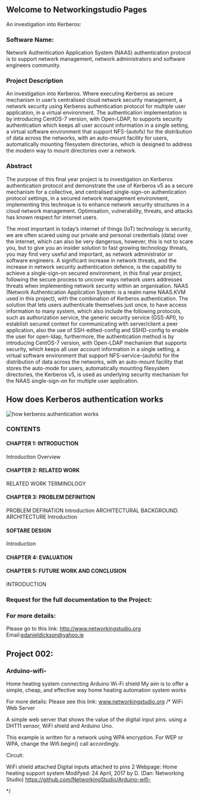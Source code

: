 ## Welcome to Networkingstudio Pages
An investigation into Kerberos:

### Software Name: 
Network Authentication Application System (NAAS) authentication protocol is to support network management, network administrators and software engineers community.

### Project Description
An investigation into Kerberos. Where executing Kerberos as secure mechanism in user’s centralised cloud network security management, a network security using Kerberos authentication protocol for multiple user application, in a virtual environment. The authentication implementation is by introducing CentOS-7 version, with Open-LDAP, to supports security authentication which keeps all user account information in a single setting, a virtual software environment that support NFS-(autofs) for the distribution of data across the networks, with an auto-mount facility for users, automatically mounting filesystem directories, which is designed to address the modern way to mount directories over a network.

### Abstract 

The purpose of this final year project is to investigation on Kerberos authentication protocol and demonstrate the use of Kerberos v5 as a secure mechanism for a collective, and centralised single-sign-on authentication protocol settings, in a secured network management environment, implementing this technique is to enhance network security structures in a cloud network management. Optimisation, vulnerability, threats, and attacks has known respect for internet users.  

The most important in today’s internet of things (IoT) technology is security, we are often scared using our private and personal credentials (data) over the internet, which can also be very dangerous, however, this is not to scare you, but to give you an insider solution to fast growing technology threats, you may find very useful and important, as network administrator or software engineers. 
A significant increase in network threats, and the increase in network security authentication defence, is the capability to achieve a single-sign-on secured environment, in this final year project, following the secure process to uncover ways network users addresses threats when implementing network security within an organisation. NAAS (Network Authentication Application System: is a realm name NAAS.KVM used in this project), with the combination of Kerberos authentication. The solution that lets users authenticate themselves just once, to have access information to many system, which also include the following protocols, such as authorization service, the generic security service (GSS-API), to establish secured context for communicating with server/client a peer application, also the use of SSH-edited-config and SSHD-config to enable the user for open-ldap, furthermore, the authentication method is by introducing CentOS-7 version, with Open-LDAP mechanism that supports security, which keeps all user account information in a single setting, a virtual software environment that support NFS-service-(autofs) for the distribution of data across the networks, with an auto-mount facility that stores the auto-mode for users, automatically mounting filesystem directories, the Kerberos v5, is used as underlying security mechanism for the NAAS single-sign-on for multiple user application.

## How does Kerberos authentication works
![how kerberos authentication works](https://user-images.githubusercontent.com/22172433/44359248-39c14680-a4af-11e8-89f3-97590c9049a8.PNG)

### CONTENTS
#### CHAPTER 1: INTRODUCTION
Introduction
Overview
#### CHAPTER 2: RELATED WORK
RELATED WORK
TERMINOLOGY
#### CHAPTER 3: PROBLEM DEFINITION
PROBLEM DEFINATION
Introduction
ARCHITECTURAL BACKGROUND.
ARCHITECTURE
Introduction
#### SOFTARE DESIGN
Introduction
#### CHAPTER 4: EVALUATION
#### CHAPTER 5: FUTURE WORK AND CONCLUSION
INTRODUCTION

### Request for the full documentation to the Project:
### For more details:
Please go to this link:
http://www.networkingstudio.org Email:edanieldickson@yahoo.ie


## Project 002:
### Arduino-wifi-
Home heating system connecting Arduino Wi-Fi shield
My aim is to offer a simple, cheap, and effective way home heating automation system works

For more details: Please see this link: www.networkingstudio.org
/* WiFi Web Server

A simple web server that shows the value of the digital input pins. using a DHT11 sensor, WiFi shield and Arduino Uno.

This example is written for a network using WPA encryption. For WEP or WPA, change the Wifi.begin() call accordingly.

Circuit:

WiFi shield attached
Digital inputs attached to pins 2 Webpage: Home heating support system
Modifyed: 24 April, 2017 by D. (Dan: Networking Studio) https://github.com/NetworkingStudio/Arduino-wifi-

*/
